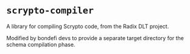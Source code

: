 # `scrypto-compiler`

A library for compiling Scrypto code, from the Radix DLT project.

Modified by bondefi devs to provide a separate target directory for the schema compilation phase.